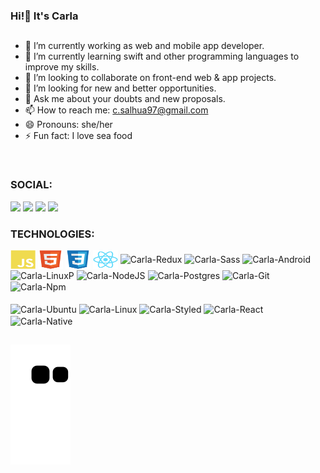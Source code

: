 ### Hi!👋  It's Carla
##
<div>
<!-- <img align="right" alt="Carla-pic" height="250" style="border-radius:50px;" src="https://c.neh.tw/thumb/f/720/comvecteezy227854.jpg"> -->
</div>

- 🔭 I’m currently working as web and mobile app developer.
- 🌱 I’m currently learning swift and other programming languages to improve my skills.
- 👯 I’m looking to collaborate on front-end web & app projects. 
- 🤔 I’m looking for new and better opportunities.
- 💬 Ask me about your doubts and new proposals.
- 📫 How to reach me: c.salhua97@gmail.com
- 😄 Pronouns: she/her
- ⚡ Fun fact:  I love sea food
</br>

  ### SOCIAL:
  
<div> 
 	<a href="https://mercadito-pf.herokuapp.com/" target="_blank"><img src="https://img.shields.io/badge/Heroku-430098?style=for-the-badge&logo=heroku&logoColor=white" target="_blank"></a>
 <a href="https://www.github.com/CarlaSalHua" target="_blank"><img src="https://img.shields.io/badge/GitHub-100000?style=for-the-badge&logo=github&logoColor=white" target="_blank"></a> 
  <a href = "mailto:c.salhua97@gmail.com"><img src="https://img.shields.io/badge/-Gmail-%23333?style=for-the-badge&logo=gmail&logoColor=white" target="_blank"></a>
  <a href="https://www.linkedin.com/in/carla-salazar-27j" target="_blank"><img src="https://img.shields.io/badge/-LinkedIn-%230077B5?style=for-the-badge&logo=linkedin&logoColor=white" target="_blank"></a>  
</div>



  ### TECHNOLOGIES:
<div style="display: inline_block">
  <img align="center" alt="Carla-Js" height="30" width="40" src="https://raw.githubusercontent.com/devicons/devicon/master/icons/javascript/javascript-plain.svg">
   <img align="center" alt="Carla-HTML" height="30" width="40" src="https://raw.githubusercontent.com/devicons/devicon/master/icons/html5/html5-original.svg">
  <img align="center" alt="Carla-CSS" height="30" width="40" src="https://raw.githubusercontent.com/devicons/devicon/master/icons/css3/css3-original.svg">
  <img align="center" alt="Carla-React" height="30" width="40" src="https://raw.githubusercontent.com/devicons/devicon/master/icons/react/react-original.svg">
  <img  align="center" alt="Carla-Redux" height="30" width="40" src="https://cdn.jsdelivr.net/gh/devicons/devicon/icons/redux/redux-original.svg" />
  <img align="center" alt="Carla-Sass" height="30" width="40" src="https://cdn.jsdelivr.net/gh/devicons/devicon/icons/sass/sass-original.svg">
  <img align="center" alt="Carla-Android" height="30" width="40" src="https://cdn.jsdelivr.net/gh/devicons/devicon/icons/android/android-plain-wordmark.svg">
  <img align="center" alt="Carla-LinuxP" height="30" width="40" src="https://cdn.jsdelivr.net/gh/devicons/devicon/icons/linux/linux-original.svg" />
  <img align="center" alt="Carla-NodeJS" height="30" width="40" src="https://cdn.jsdelivr.net/gh/devicons/devicon/icons/nodejs/nodejs-original.svg" />
  <img align="center" alt="Carla-Postgres" height="30" width="40" src="https://cdn.jsdelivr.net/gh/devicons/devicon/icons/postgresql/postgresql-original-wordmark.svg" />
  <img align="center" alt="Carla-Git" height="30" width="40" src="https://cdn.jsdelivr.net/gh/devicons/devicon/icons/git/git-original-wordmark.svg" />
  <img align="center" alt="Carla-Npm" height="30" width="40" src="https://cdn.jsdelivr.net/gh/devicons/devicon/icons/npm/npm-original-wordmark.svg" />
</div>
  <br>
  
  <div style="display: inline_block">
    <img align="center" alt="Carla-Ubuntu" height="30" src="https://img.shields.io/badge/Ubuntu-E95420?style=for-the-badge&logo=ubuntu&logoColor=white">
    <img align="center" alt="Carla-Linux" height="30"  src="https://img.shields.io/badge/Linux-FCC624?style=for-the-badge&logo=linux&logoColor=black">
    <img align="center" alt="Carla-Styled" height="30" src="https://img.shields.io/badge/styled--components-DB7093?style=for-the-badge&logo=styled-components&logoColor=white">
    <img align="center" alt="Carla-React" height="30" src="https://img.shields.io/badge/React-20232A?style=for-the-badge&logo=react&logoColor=61DAFB">
    <img align="center" alt="Carla-Native" height="30" src="https://img.shields.io/badge/React_Native-20232A?style=for-the-badge&logo=react&logoColor=61DAFB">        
  </div>
  
  ##
  
  ![Snake animation](https://github.com/rafaballerini/rafaballerini/blob/output/github-contribution-grid-snake.svg)
  

